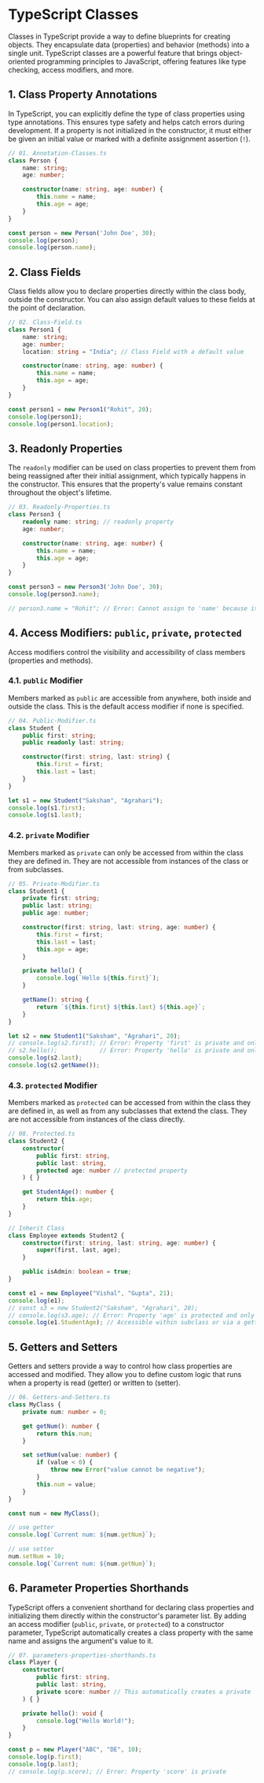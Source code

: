 # TypeScript Classes

Classes in TypeScript provide a way to define blueprints for creating objects. They encapsulate data (properties) and behavior (methods) into a single unit. TypeScript classes are a powerful feature that brings object-oriented programming principles to JavaScript, offering features like type checking, access modifiers, and more.

## 1. Class Property Annotations

In TypeScript, you can explicitly define the type of class properties using type annotations. This ensures type safety and helps catch errors during development. If a property is not initialized in the constructor, it must either be given an initial value or marked with a definite assignment assertion (`!`).

```typescript
// 01. Annotation-Classes.ts
class Person {
    name: string;
    age: number;

    constructor(name: string, age: number) {
        this.name = name;
        this.age = age;
    }
}

const person = new Person('John Doe', 30);
console.log(person);
console.log(person.name);
```

## 2. Class Fields

Class fields allow you to declare properties directly within the class body, outside the constructor. You can also assign default values to these fields at the point of declaration.

```typescript
// 02. Class-Field.ts
class Person1 {
    name: string;
    age: number;
    location: string = "India"; // Class Field with a default value

    constructor(name: string, age: number) {
        this.name = name;
        this.age = age;
    }
}

const person1 = new Person1("Rohit", 20);
console.log(person1);
console.log(person1.location);
```

## 3. Readonly Properties

The `readonly` modifier can be used on class properties to prevent them from being reassigned after their initial assignment, which typically happens in the constructor. This ensures that the property's value remains constant throughout the object's lifetime.

```typescript
// 03. Readonly-Properties.ts
class Person3 {
    readonly name: string; // readonly property
    age: number;

    constructor(name: string, age: number) {
        this.name = name;
        this.age = age;
    }
}

const person3 = new Person3('John Doe', 30);
console.log(person3.name);

// person3.name = "Rohit"; // Error: Cannot assign to 'name' because it is a read-only property.
```

## 4. Access Modifiers: `public`, `private`, `protected`

Access modifiers control the visibility and accessibility of class members (properties and methods).

### 4.1. `public` Modifier

Members marked as `public` are accessible from anywhere, both inside and outside the class. This is the default access modifier if none is specified.

```typescript
// 04. Public-Modifier.ts
class Student {
    public first: string;
    public readonly last: string;

    constructor(first: string, last: string) {
        this.first = first;
        this.last = last;
    }
}

let s1 = new Student("Saksham", "Agrahari");
console.log(s1.first);
console.log(s1.last);
```

### 4.2. `private` Modifier

Members marked as `private` can only be accessed from within the class they are defined in. They are not accessible from instances of the class or from subclasses.

```typescript
// 05. Private-Modifier.ts
class Student1 {
    private first: string;
    public last: string;
    public age: number;

    constructor(first: string, last: string, age: number) {
        this.first = first;
        this.last = last;
        this.age = age;
    }

    private hello() {
        console.log(`Hello ${this.first}`);
    }

    getName(): string {
        return `${this.first} ${this.last} ${this.age}`;
    }
}

let s2 = new Student1("Saksham", "Agrahari", 20);
// console.log(s2.first); // Error: Property 'first' is private and only accessible within class 'Student1'.
// s2.hello();            // Error: Property 'hello' is private and only accessible within class 'Student1'
console.log(s2.last);
console.log(s2.getName());
```

### 4.3. `protected` Modifier

Members marked as `protected` can be accessed from within the class they are defined in, as well as from any subclasses that extend the class. They are not accessible from instances of the class directly.

```typescript
// 08. Protected.ts
class Student2 {
    constructor(
        public first: string,
        public last: string,
        protected age: number // protected property
    ) { }

    get StudentAge(): number {
        return this.age;
    }
}

// Inherit Class
class Employee extends Student2 {
    constructor(first: string, last: string, age: number) {
        super(first, last, age);
    }

    public isAdmin: boolean = true;
}

const e1 = new Employee("Vishal", "Gupta", 21);
console.log(e1);
// const s3 = new Student2("Saksham", "Agrahari", 20);
// console.log(s3.age); // Error: Property 'age' is protected and only accessible within class 'Student2' and its subclasses.
console.log(e1.StudentAge); // Accessible within subclass or via a getter
```

## 5. Getters and Setters

Getters and setters provide a way to control how class properties are accessed and modified. They allow you to define custom logic that runs when a property is read (getter) or written to (setter).

```typescript
// 06. Getters-and-Setters.ts
class MyClass {
    private num: number = 0;

    get getNum(): number {
        return this.num;
    }

    set setNum(value: number) {
        if (value < 0) {
            throw new Error("value cannot be negative");
        }
        this.num = value;
    }
}

const num = new MyClass();

// use getter
console.log(`Current num: ${num.getNum}`);

// use setter
num.setNum = 10;
console.log(`Current num: ${num.getNum}`);
```

## 6. Parameter Properties Shorthands

TypeScript offers a convenient shorthand for declaring class properties and initializing them directly within the constructor's parameter list. By adding an access modifier (`public`, `private`, or `protected`) to a constructor parameter, TypeScript automatically creates a class property with the same name and assigns the argument's value to it.

```typescript
// 07. parameters-properties-shorthands.ts
class Player {
    constructor(
        public first: string,
        public last: string,
        private score: number // This automatically creates a private 'score' property
    ) { }

    private hello(): void {
        console.log("Hello World!");
    }
}

const p = new Player("ABC", "DE", 10);
console.log(p.first);
console.log(p.last);
// console.log(p.score); // Error: Property 'score' is private
```
